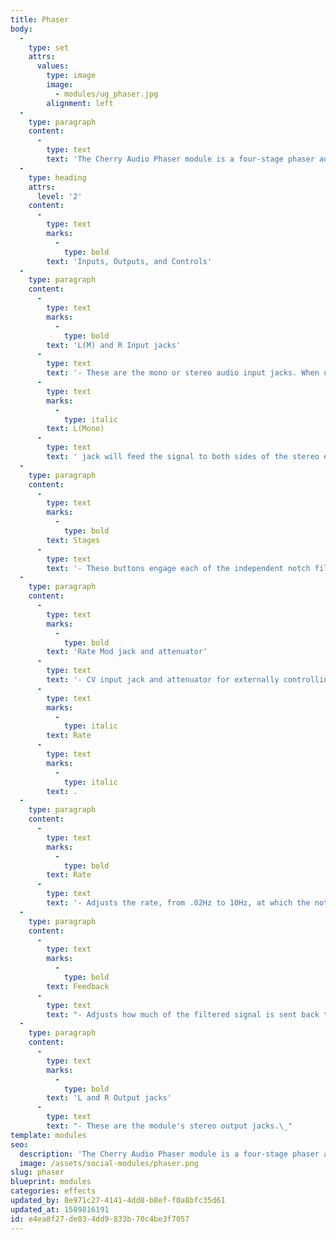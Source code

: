 ```yaml
---
title: Phaser
body:
  -
    type: set
    attrs:
      values:
        type: image
        image:
          - modules/ug_phaser.jpg
        alignment: left
  -
    type: paragraph
    content:
      -
        type: text
        text: 'The Cherry Audio Phaser module is a four-stage phaser audio effect featuring voltage-controlled rate and individual on/off switching for each stage. The stages of this module are made from four notch filters instead of typical all-pass filters creating a unique type of phaser effect.'
  -
    type: heading
    attrs:
      level: '2'
    content:
      -
        type: text
        marks:
          -
            type: bold
        text: 'Inputs, Outputs, and Controls'
  -
    type: paragraph
    content:
      -
        type: text
        marks:
          -
            type: bold
        text: 'L(M) and R Input jacks'
      -
        type: text
        text: '- These are the mono or stereo audio input jacks. When using a mono input signal, patching it to the '
      -
        type: text
        marks:
          -
            type: italic
        text: L(Mono)
      -
        type: text
        text: ' jack will feed the signal to both sides of the stereo effect. This is a true stereo effect unit with each side having its own phaser effect. The internal LFOs that modulate the frequency of the left and right notch filters are 180° out of phase with each other to create a sweeping motion from left to right.'
  -
    type: paragraph
    content:
      -
        type: text
        marks:
          -
            type: bold
        text: Stages
      -
        type: text
        text: '- These buttons engage each of the independent notch filters that make up the phaser effect. Each of the four notch filters modulates through a different range of frequencies with stage one being the lowest and stage four the highest.'
  -
    type: paragraph
    content:
      -
        type: text
        marks:
          -
            type: bold
        text: 'Rate Mod jack and attenuator'
      -
        type: text
        text: '- CV input jack and attenuator for externally controlling the '
      -
        type: text
        marks:
          -
            type: italic
        text: Rate
      -
        type: text
        marks:
          -
            type: italic
        text: .
  -
    type: paragraph
    content:
      -
        type: text
        marks:
          -
            type: bold
        text: Rate
      -
        type: text
        text: '- Adjusts the rate, from .02Hz to 10Hz, at which the notch filters frequencies are modulated by the internal LFO.'
  -
    type: paragraph
    content:
      -
        type: text
        marks:
          -
            type: bold
        text: Feedback
      -
        type: text
        text: "- Adjusts how much of the filtered signal is sent back to the input of the effect.\_"
  -
    type: paragraph
    content:
      -
        type: text
        marks:
          -
            type: bold
        text: 'L and R Output jacks'
      -
        type: text
        text: "- These are the module's stereo output jacks.\_"
template: modules
seo:
  description: 'The Cherry Audio Phaser module is a four-stage phaser audio effect featuring voltage-controlled rate and individual on/off switching for each stage.'
  image: /assets/social-modules/phaser.png
slug: phaser
blueprint: modules
categories: effects
updated_by: 8e971c27-4141-4dd8-b8ef-f0a8bfc35d61
updated_at: 1589816191
id: e4ea8f27-de03-4dd9-833b-70c4be3f7057
---
```

